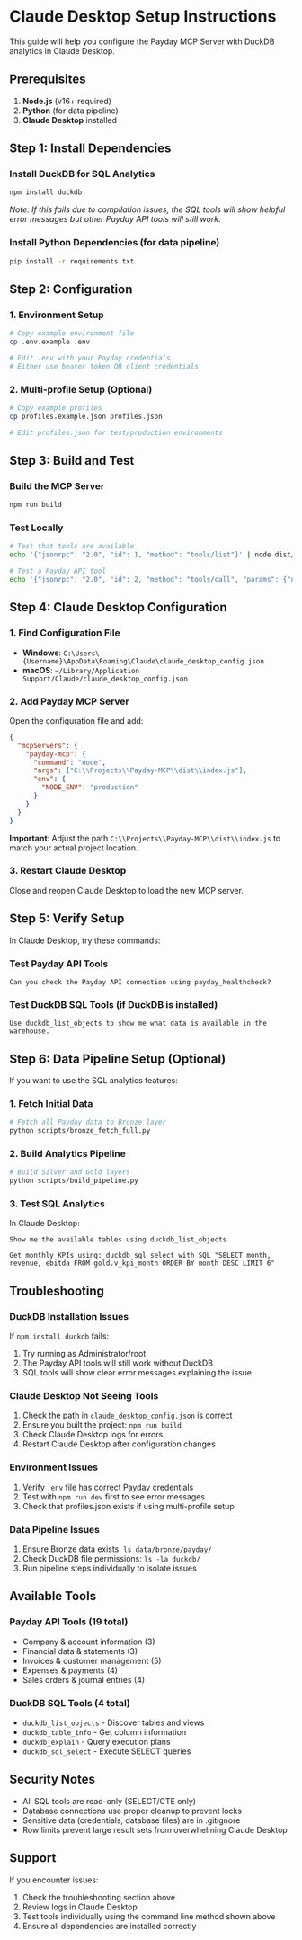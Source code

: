 # Claude Desktop Setup Instructions

This guide will help you configure the Payday MCP Server with DuckDB analytics in Claude Desktop.

## Prerequisites

1. **Node.js** (v16+ required)
2. **Python** (for data pipeline)
3. **Claude Desktop** installed

## Step 1: Install Dependencies

### Install DuckDB for SQL Analytics
```bash
npm install duckdb
```

*Note: If this fails due to compilation issues, the SQL tools will show helpful error messages but other Payday API tools will still work.*

### Install Python Dependencies (for data pipeline)
```bash
pip install -r requirements.txt
```

## Step 2: Configuration

### 1. Environment Setup
```bash
# Copy example environment file
cp .env.example .env

# Edit .env with your Payday credentials
# Either use bearer token OR client credentials
```

### 2. Multi-profile Setup (Optional)
```bash
# Copy example profiles
cp profiles.example.json profiles.json

# Edit profiles.json for test/production environments
```

## Step 3: Build and Test

### Build the MCP Server
```bash
npm run build
```

### Test Locally
```bash
# Test that tools are available
echo '{"jsonrpc": "2.0", "id": 1, "method": "tools/list"}' | node dist/index.js

# Test a Payday API tool
echo '{"jsonrpc": "2.0", "id": 2, "method": "tools/call", "params": {"name": "payday_healthcheck", "arguments": {}}}' | node dist/index.js
```

## Step 4: Claude Desktop Configuration

### 1. Find Configuration File
- **Windows**: `C:\Users\{Username}\AppData\Roaming\Claude\claude_desktop_config.json`
- **macOS**: `~/Library/Application Support/Claude/claude_desktop_config.json`

### 2. Add Payday MCP Server

Open the configuration file and add:

```json
{
  "mcpServers": {
    "payday-mcp": {
      "command": "node",
      "args": ["C:\\Projects\\Payday-MCP\\dist\\index.js"],
      "env": {
        "NODE_ENV": "production"
      }
    }
  }
}
```

**Important**: Adjust the path `C:\\Projects\\Payday-MCP\\dist\\index.js` to match your actual project location.

### 3. Restart Claude Desktop

Close and reopen Claude Desktop to load the new MCP server.

## Step 5: Verify Setup

In Claude Desktop, try these commands:

### Test Payday API Tools
```
Can you check the Payday API connection using payday_healthcheck?
```

### Test DuckDB SQL Tools (if DuckDB is installed)
```
Use duckdb_list_objects to show me what data is available in the warehouse.
```

## Step 6: Data Pipeline Setup (Optional)

If you want to use the SQL analytics features:

### 1. Fetch Initial Data
```bash
# Fetch all Payday data to Bronze layer
python scripts/bronze_fetch_full.py
```

### 2. Build Analytics Pipeline
```bash
# Build Silver and Gold layers
python scripts/build_pipeline.py
```

### 3. Test SQL Analytics
In Claude Desktop:
```
Show me the available tables using duckdb_list_objects
```

```
Get monthly KPIs using: duckdb_sql_select with SQL "SELECT month, revenue, ebitda FROM gold.v_kpi_month ORDER BY month DESC LIMIT 6"
```

## Troubleshooting

### DuckDB Installation Issues
If `npm install duckdb` fails:
1. Try running as Administrator/root
2. The Payday API tools will still work without DuckDB
3. SQL tools will show clear error messages explaining the issue

### Claude Desktop Not Seeing Tools
1. Check the path in `claude_desktop_config.json` is correct
2. Ensure you built the project: `npm run build`
3. Check Claude Desktop logs for errors
4. Restart Claude Desktop after configuration changes

### Environment Issues
1. Verify `.env` file has correct Payday credentials
2. Test with `npm run dev` first to see error messages
3. Check that profiles.json exists if using multi-profile setup

### Data Pipeline Issues
1. Ensure Bronze data exists: `ls data/bronze/payday/`
2. Check DuckDB file permissions: `ls -la duckdb/`
3. Run pipeline steps individually to isolate issues

## Available Tools

### Payday API Tools (19 total)
- Company & account information (3)
- Financial data & statements (3)
- Invoices & customer management (5)
- Expenses & payments (4)
- Sales orders & journal entries (4)

### DuckDB SQL Tools (4 total)
- `duckdb_list_objects` - Discover tables and views
- `duckdb_table_info` - Get column information
- `duckdb_explain` - Query execution plans
- `duckdb_sql_select` - Execute SELECT queries

## Security Notes

- All SQL tools are read-only (SELECT/CTE only)
- Database connections use proper cleanup to prevent locks
- Sensitive data (credentials, database files) are in .gitignore
- Row limits prevent large result sets from overwhelming Claude Desktop

## Support

If you encounter issues:
1. Check the troubleshooting section above
2. Review logs in Claude Desktop
3. Test tools individually using the command line method shown above
4. Ensure all dependencies are installed correctly